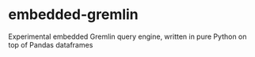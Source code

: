 # embedded-gremlin
Experimental embedded Gremlin query engine, written in pure Python on top of Pandas dataframes
